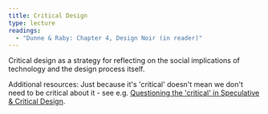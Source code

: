 ```yaml
---
title: Critical Design
type: lecture
readings:
  - "Dunne & Raby: Chapter 4, Design Noir (in reader)"
---
```

Critical design as a strategy for reflecting on the social implications of technology and the design process itself.

Additional resources: Just because it's 'critical' doesn't mean we don't need to be critical about it - see e.g. [Questioning the 'critical' in Speculative & Critical Design](https://medium.com/a-parede/questioning-the-critical-in-speculative-critical-design-5a355cac2ca4#.u9m2gr8nk).